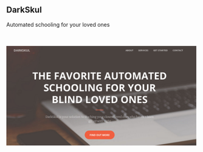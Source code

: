 ## DarkSkul
Automated schooling for your loved ones

<br />
<br />


<img src="static/img/prev.png" alt="preview" width="500"/>

